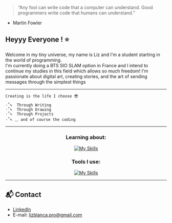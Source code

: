 > “Any fool can write code that a computer can understand. Good programmers write code that humans can understand.”
   - Martin Fowler

  
## Heyyy Everyone ! ⭐
Welcome in my tiny universe, my name is Liz and I'm a student starting in the world of programming.  
I'm currently doing a BTS SIO SLAM option in France and I intend to continue my studies in this field
which allows so much freedom!
I'm passionate about digital art, creating stories, and the art of sending messages through the simplest things  

---------------------------------------------------


	Creating is the life I choose 😎

	·˚✎  Through Writing  
	·˚✎  Through Drawing  
	·˚✎  Through Projects  
	·˚✎ ﹏ and of course the coding  



-------------------------------------------------
<div align="center">

### Learning about:
[![My Skills](https://skillicons.dev/icons?i=cs,dotnet,py,html,css)](https://skillicons.dev)  

### Tools I use:
[![My Skills](https://skillicons.dev/icons?i=git,unity,vscode,visualstudio,pycharm,wordpress)](https://skillicons.dev)

</div>

-------------------------------

## 📬 Contact
- [LinkedIn](www.linkedin.com/in/liz-blanca) 
- E-mail: [lizblanca.pro@gmail.com](mailto:lizblanca.pro@gmail.com)

